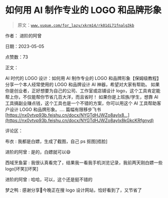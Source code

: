 # 如何用 AI 制作专业的 LOGO 和品牌形象

> 原文：[`www.yuque.com/for_lazy/xkrm14/rk01di71fnalg3kb`](https://www.yuque.com/for_lazy/xkrm14/rk01di71fnalg3kb)

作者： 进阶的阿曾

日期：2023-05-05

点赞数：73

正文：

AI 时代的 LOGO 设计：如何用 AI 制作专业的 LOGO 和品牌形象【保姆级教程】 分享一个本人经常使用的 LOGO 和品牌设计 AI 神器，希望对大家有帮助。 如果你是创业者，正好想要为自己的公司、工作室或店铺设计 logo，这个工具肯定能帮上你，不仅能帮你节省几百大洋，而且省时！ 如果你是上班族/学生，想靠 AI 工具搞副业赚点钱，这个工具也是一个不错的方案，你可以用这个 AI 工具帮助客户设计 LOGO 和品牌形象。.... 篇幅有限移步飞书 [https://nx0vtvp93b.feishu.cn/docx/NYGTdHJWZo8aylx8...](https://nx0vtvp93b.feishu.cn/docx/NYGTdHJWZo8aylx8kGkcKRfgnyd)

评论区：

布衣 : 我都是白嫖，生成了截图，自己 ps 抠图[捂脸]

进阶的阿曾 : 是的，白嫖就可以😄

西域烹鱼宴 : 我很认真看完了，结果我一看我手机浏览记录，我前两天刚白嫖一些 logo[坏笑][坏笑]

进阶的阿曾 : 哈哈，可以，这个还是挺不错的

梦之鸭 : 感谢分享🙏今晚正在搜 logo 设计网站，恰好看到了，又节省了

